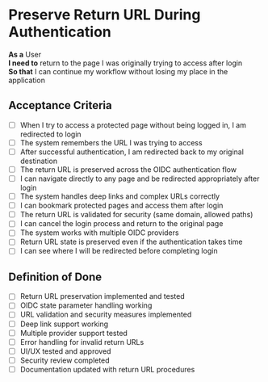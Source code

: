 # Preserve Return URL During Authentication

**As a** User  
**I need to** return to the page I was originally trying to access after login  
**So that** I can continue my workflow without losing my place in the application

## Acceptance Criteria
- [ ] When I try to access a protected page without being logged in, I am redirected to login
- [ ] The system remembers the URL I was trying to access
- [ ] After successful authentication, I am redirected back to my original destination
- [ ] The return URL is preserved across the OIDC authentication flow
- [ ] I can navigate directly to any page and be redirected appropriately after login
- [ ] The system handles deep links and complex URLs correctly
- [ ] I can bookmark protected pages and access them after login
- [ ] The return URL is validated for security (same domain, allowed paths)
- [ ] I can cancel the login process and return to the original page
- [ ] The system works with multiple OIDC providers
- [ ] Return URL state is preserved even if the authentication takes time
- [ ] I can see where I will be redirected before completing login

## Definition of Done
- [ ] Return URL preservation implemented and tested
- [ ] OIDC state parameter handling working
- [ ] URL validation and security measures implemented
- [ ] Deep link support working
- [ ] Multiple provider support tested
- [ ] Error handling for invalid return URLs
- [ ] UI/UX tested and approved
- [ ] Security review completed
- [ ] Documentation updated with return URL procedures
